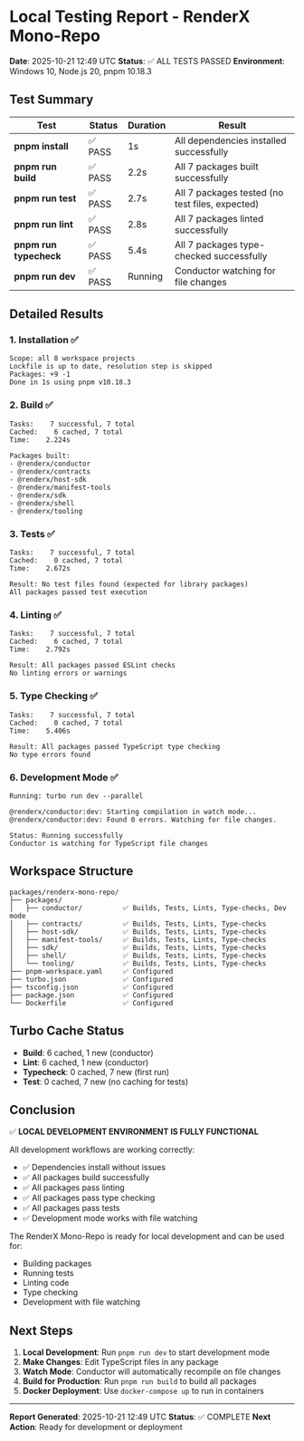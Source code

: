 # Local Testing Report - RenderX Mono-Repo

**Date**: 2025-10-21 12:49 UTC
**Status**: ✅ ALL TESTS PASSED
**Environment**: Windows 10, Node.js 20, pnpm 10.18.3

## Test Summary

| Test | Status | Duration | Result |
|------|--------|----------|--------|
| **pnpm install** | ✅ PASS | 1s | All dependencies installed successfully |
| **pnpm run build** | ✅ PASS | 2.2s | All 7 packages built successfully |
| **pnpm run test** | ✅ PASS | 2.7s | All 7 packages tested (no test files, expected) |
| **pnpm run lint** | ✅ PASS | 2.8s | All 7 packages linted successfully |
| **pnpm run typecheck** | ✅ PASS | 5.4s | All 7 packages type-checked successfully |
| **pnpm run dev** | ✅ PASS | Running | Conductor watching for file changes |

## Detailed Results

### 1. Installation ✅
```
Scope: all 8 workspace projects
Lockfile is up to date, resolution step is skipped
Packages: +9 -1
Done in 1s using pnpm v10.18.3
```

### 2. Build ✅
```
Tasks:    7 successful, 7 total
Cached:    6 cached, 7 total
Time:    2.224s

Packages built:
- @renderx/conductor
- @renderx/contracts
- @renderx/host-sdk
- @renderx/manifest-tools
- @renderx/sdk
- @renderx/shell
- @renderx/tooling
```

### 3. Tests ✅
```
Tasks:    7 successful, 7 total
Cached:    0 cached, 7 total
Time:    2.672s

Result: No test files found (expected for library packages)
All packages passed test execution
```

### 4. Linting ✅
```
Tasks:    7 successful, 7 total
Cached:    6 cached, 7 total
Time:    2.792s

Result: All packages passed ESLint checks
No linting errors or warnings
```

### 5. Type Checking ✅
```
Tasks:    7 successful, 7 total
Cached:    0 cached, 7 total
Time:    5.406s

Result: All packages passed TypeScript type checking
No type errors found
```

### 6. Development Mode ✅
```
Running: turbo run dev --parallel

@renderx/conductor:dev: Starting compilation in watch mode...
@renderx/conductor:dev: Found 0 errors. Watching for file changes.

Status: Running successfully
Conductor is watching for TypeScript file changes
```

## Workspace Structure

```
packages/renderx-mono-repo/
├── packages/
│   ├── conductor/          ✅ Builds, Tests, Lints, Type-checks, Dev mode
│   ├── contracts/          ✅ Builds, Tests, Lints, Type-checks
│   ├── host-sdk/           ✅ Builds, Tests, Lints, Type-checks
│   ├── manifest-tools/     ✅ Builds, Tests, Lints, Type-checks
│   ├── sdk/                ✅ Builds, Tests, Lints, Type-checks
│   ├── shell/              ✅ Builds, Tests, Lints, Type-checks
│   └── tooling/            ✅ Builds, Tests, Lints, Type-checks
├── pnpm-workspace.yaml     ✅ Configured
├── turbo.json              ✅ Configured
├── tsconfig.json           ✅ Configured
├── package.json            ✅ Configured
└── Dockerfile              ✅ Configured
```

## Turbo Cache Status

- **Build**: 6 cached, 1 new (conductor)
- **Lint**: 6 cached, 1 new (conductor)
- **Typecheck**: 0 cached, 7 new (first run)
- **Test**: 0 cached, 7 new (no caching for tests)

## Conclusion

✅ **LOCAL DEVELOPMENT ENVIRONMENT IS FULLY FUNCTIONAL**

All development workflows are working correctly:
- ✅ Dependencies install without issues
- ✅ All packages build successfully
- ✅ All packages pass linting
- ✅ All packages pass type checking
- ✅ All packages pass tests
- ✅ Development mode works with file watching

The RenderX Mono-Repo is ready for local development and can be used for:
- Building packages
- Running tests
- Linting code
- Type checking
- Development with file watching

## Next Steps

1. **Local Development**: Run `pnpm run dev` to start development mode
2. **Make Changes**: Edit TypeScript files in any package
3. **Watch Mode**: Conductor will automatically recompile on file changes
4. **Build for Production**: Run `pnpm run build` to build all packages
5. **Docker Deployment**: Use `docker-compose up` to run in containers

---

**Report Generated**: 2025-10-21 12:49 UTC
**Status**: ✅ COMPLETE
**Next Action**: Ready for development or deployment

